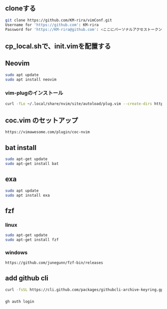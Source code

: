 ## cloneする
```bash
git clone https://github.com/KM-rira/vimConf.git
Username for 'https://github.com': KM-rira
Password for 'https://KM-rira@github.com': <ここにパーソナルアクセストークンを入力>
```

## cp_local.shで、init.vimを配置する

## Neovim
```bash
sudo apt update
sudo apt install neovim
```

### vim-plugのインストール
```bash
curl -fLo ~/.local/share/nvim/site/autoload/plug.vim --create-dirs https://raw.githubusercontent.com/junegunn/vim-plug/master/plug.vim
```

## coc.vim のセットアップ
```bash
https://vimawesome.com/plugin/coc-nvim
```

## bat install
```bash
sudo apt-get update
sudo apt-get install bat
```

## exa
```bash
sudo apt update
sudo apt install exa
```

## fzf
### linux
```bash
sudo apt-get update
sudo apt-get install fzf
```

### windows
```bash
https://github.com/junegunn/fzf-bin/releases
```

## add github cli
```bash
curl -fsSL https://cli.github.com/packages/githubcli-archive-keyring.gpg | sudo dd of=/usr/share/keyrings/githubcli-archive-keyring.gpg && sudo chmod go+r /usr/share/keyrings/githubcli-archive-keyring.gpg && echo "deb [arch=$(dpkg --print-architecture) signed-by=/usr/share/keyrings/githubcli-archive-keyring.gpg] https://cli.github.com/packages stable main" | sudo tee /etc/apt/sources.list.d/github-cli.list > /dev/null && sudo apt update && sudo apt install gh -y
```
###
```bash
gh auth login
```


